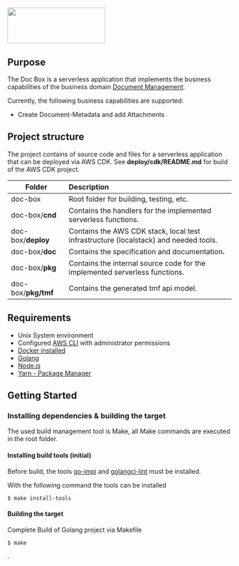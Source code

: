# <img src="doc/doc-box.png" width="220" height="80">

## Purpose
The Doc Box is a serverless application that implements the business capabilities of the business domain
[Document Management](https://www.tmforum.org/resources/standard/tmf667-document-management-api-rest-specification-r17-0-1/).

Currently, the following business capabilities are supported:
- Create Document-Metadata and add Attachments

## Project structure
The project contains of source code and files for a serverless application that can be deployed via AWS CDK.
See **deploy/cdk/README.md** for build of the AWS CDK project.

| Folder              | Description                                                                          |
|---------------------|:-------------------------------------------------------------------------------------|
 | doc-box             | Root folder for building, testing, etc.                                              |
| doc-box/**cnd**     | Contains the handlers for the implemented serverless functions.                      |
| doc-box/**deploy**  | Contains the AWS CDK stack, local test infrastructure (localstack) and needed tools. |
| doc-box/**doc**     | Contains the specification and documentation.                                        |
| doc-box/**pkg**     | Contains the internal source code for the implemented serverless functions.          |
| doc-box/**pkg/tmf** | Contains the generated tmf api model.                                                |

## Requirements
* Unix System environment
* Configured [AWS CLI](https://docs.aws.amazon.com/cli/latest/userguide/cli-chap-welcome.html) with administrator permissions
* [Docker installed](https://www.docker.com/community-edition)
* [Golang](https://golang.org)
* [Node.js](https://nodejs.org/en/download/)
* [Yarn - Package Manager](https://yarnpkg.com/)

## Getting Started
### Installing dependencies & building the target
The used build management tool is Make, all Make commands are executed in the root folder.

#### Installing build tools (initial)
Before build, the tools [go-impi](https://github.com/pavius/impi/cmd/impi) and 
[golangci-lint](https://github.com/golangci/golangci-lint) must be installed.

With the following command the tools can be installed
```shell
$ make install-tools
```

#### Building the target
Complete Build of Golang project via Makefile
```shell
$ make
```

.